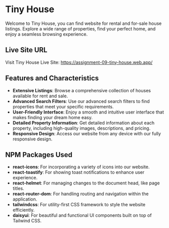 # Tiny House

Welcome to Tiny House, you can find website for rental and for-sale house listings. Explore a wide range of properties, find your perfect home, and enjoy a seamless browsing experience.

## Live Site URL
Visit Tiny House Live Site: https://assignment-09-tiny-house.web.app/

## Features and Characteristics
- **Extensive Listings**: Browse a comprehensive collection of houses available for rent and sale.
- **Advanced Search Filters**: Use our advanced search filters to find properties that meet your specific requirements.
- **User-Friendly Interface**: Enjoy a smooth and intuitive user interface that makes finding your dream home easy.
- **Detailed Property Information**: Get detailed information about each property, including high-quality images, descriptions, and pricing.
- **Responsive Design**: Access our website from any device with our fully responsive design.

## NPM Packages Used
- **react-icons**: For incorporating a variety of icons into our website.
- **react-toastify**: For showing toast notifications to enhance user experience.
- **react-helmet**: For managing changes to the document head, like page titles.
- **react-router-dom**: For handling routing and navigation within the application.
- **tailwindcss**: For utility-first CSS framework to style the website efficiently.
- **daisyui**: For beautiful and functional UI components built on top of Tailwind CSS.

